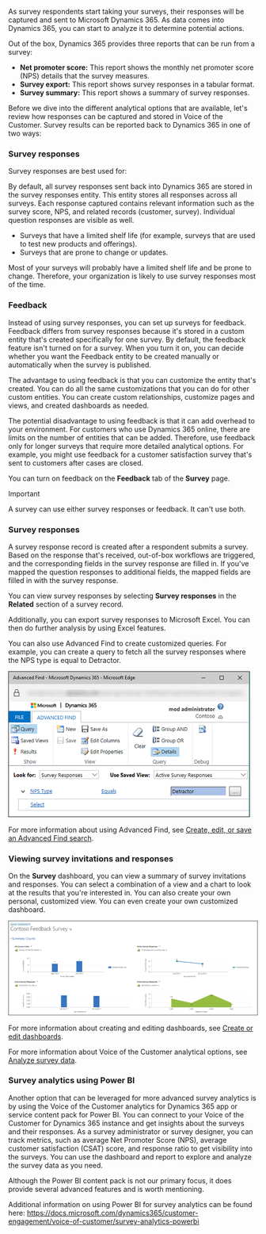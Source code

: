As survey respondents start taking your surveys, their responses will be captured and sent to Microsoft Dynamics 365. As data comes into Dynamics 365, you can start to analyze it to determine potential actions.

Out of the box, Dynamics 365 provides three reports that can be run from a survey:

- **Net promoter score:** This report shows the monthly net promoter score (NPS) details that the survey measures.
- **Survey export:** This report shows survey responses in a tabular format.
- **Survey summary:** This report shows a summary of survey responses.

Before we dive into the different analytical options that are available, let's review how responses can be captured and stored in Voice of the Customer. Survey results can be reported back to Dynamics 365 in one of two ways:

### Survey responses

Survey responses are best used for:

By default, all survey responses sent back into Dynamics 365 are stored in the survey responses entity. This entity stores all responses across all surveys. Each response captured contains relevant information such 
as the survey score, NPS, and related records (customer, survey). Individual question responses are visible as well.

- Surveys that have a limited shelf life (for example, surveys that are used to test new products and offerings).
- Surveys that are prone to change or updates.

Most of your surveys will probably have a limited shelf life and be prone to change. Therefore, your organization is likely to use survey responses most of the time.

### Feedback

Instead of using survey responses, you can set up surveys for feedback. Feedback differs from survey responses because it's stored in a custom entity that's created specifically for one survey. By default, the feedback feature isn't turned on for a survey. When you turn it on, you can decide whether you want the Feedback entity to be created manually or automatically when the survey is published.

The advantage to using feedback is that you can customize the entity that's created. You can do all the same customizations that you can do for other custom entities. You can create custom relationships, customize pages and views, and created dashboards as needed.

The potential disadvantage to using feedback is that it can add overhead to your environment. For customers who use Dynamics 365 online, there are limits on the number of entities that can be added. Therefore, use feedback only for longer surveys that require more detailed analytical options. For example, you might use feedback for a customer satisfaction survey that's sent to customers after cases are closed.

You can turn on feedback on the **Feedback** tab of the **Survey** page.

> [!IMPORTANT]
> A survey can use either survey responses or feedback. It can't use both.

### Survey responses

A survey response record is created after a respondent submits a survey. Based on the response that's received, out-of-box workflows are triggered, and the corresponding fields in the survey response are filled in. If you've mapped the question responses to additional fields, the mapped fields are filled in with the survey response.

You can view survey responses by selecting **Survey responses** in the **Related** section of a survey record.

Additionally, you can export survey responses to Microsoft Excel. You can then do further analysis by using Excel features.

You can also use Advanced Find to create customized queries. For example, you can create a query to fetch all the survey responses where the NPS type is equal to Detractor.

![Advanced Find](../media/DA-Unit4-1.png)

For more information about using Advanced Find, see [Create, edit, or save an Advanced Find search](https://docs.microsoft.com/dynamics365/customer-engagement/basics/save-advanced-find-search).

### Viewing survey invitations and responses

On the **Survey** dashboard, you can view a summary of survey invitations and responses. You can select a combination of a view and a chart to look at the results that you're interested in. You can also create your own personal, customized view. You can even create your own customized dashboard.

![Survey dashboard](../media/DA-Unit4-2.png)

For more information about creating and editing dashboards, see [Create or edit dashboards](https://docs.microsoft.com/dynamics365/customer-engagement/customize/create-edit-dashboards).

For more information about Voice of the Customer analytical options, see [Analyze survey data](https://docs.microsoft.com/dynamics365/customer-engagement/voice-of-customer/analyze-survey-data).

### Survey analytics using Power BI

Another option that can be leveraged for more advanced survey analytics is by using the Voice of the Customer analytics for Dynamics 365 app or service content pack for Power BI. You can connect to your Voice of the Customer for Dynamics 365 instance and get insights about the surveys and their responses. As a survey administrator or survey designer, you can track metrics, such as average Net Promoter Score (NPS), average customer satisfaction (CSAT) score, and response ratio to get visibility into the surveys. You can use the dashboard and report to explore and analyze the survey data as you need.

Although the Power BI content pack is not our primary focus, it does provide several advanced features and is worth mentioning.

Additional information on using Power BI for survey analytics can be found here:
<https://docs.microsoft.com/dynamics365/customer-engagement/voice-of-customer/survey-analytics-powerbi>

